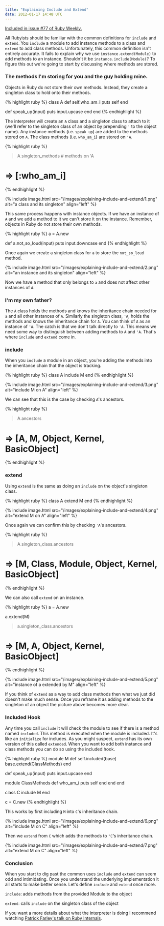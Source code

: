 ```yaml
---
title: "Explaining Include and Extend"
date: 2012-01-17 14:48 UTC
---
```


<div class="panel callout">
  <a href="//rubyweekly.com/issues/77">Included in issue #77 of Ruby Weekly.</a>
</div>

All Rubyists should be familiar with the common definitions for `include` and `extend`.
You `include` a module to add instance methods to a class and `extend` to add class methods.
Unfortunately, this common definition isn't entirely accurate.
It fails to explain why we use `instance.extend(Module)` to add methods to an instance.
Shouldn't it be `instance.include(Module)`?
To figure this out we're going to start by discussing where methods are stored.
<!--more-->

### The methods I'm storing for you and the guy holding mine.

Objects in Ruby do not store their own methods.
Instead, they create a singleton class to hold onto their methods.

{% highlight ruby %}
class A
  def self.who_am_i
    puts self
  end

  def speak_up(input)
    puts input.upcase
  end
end
{% endhighlight %}

The interpreter will create an `A` class and a singleton class to attach to it (we'll refer to the singleton class of an object by prepending `'` to the object name).
Any instance methods (i.e. `speak_up`) are added to the methods stored on `A`.
The class methods (i.e. `who_am_i`) are stored on `'A`.

{% highlight ruby %}
> A.singleton_methods # methods on 'A
# => [:who_am_i]
{% endhighlight %}

{% include image.html src="/images/explaining-include-and-extend/1.png" alt="a class and its singleton" align="left" %}

This same process happens with instance objects.
If we have an instance of `A` and we add a method to it we can't store it on the instance.
Remember, objects in Ruby do not store their own methods.

{% highlight ruby %}
a = A.new

def a.not_so_loud(input)
  puts input.downcase
end
{% endhighlight %}

Once again we create a singleton class for `a` to store the `not_so_loud` method.

{% include image.html src="/images/explaining-include-and-extend/2.png" alt="an instance and its singleton" align="left" %}

Now we have a method that only belongs to `a` and does not affect other instances of `A`.

### I'm my own father?

The `A` class holds the methods and knows the inheritance chain needed for `a` and all other instances of `A`.
Similarly the singleton class, `'A`, holds the methods and knows the inheritance chain for `A`.
You can think of `A` as an instance of `'A`.
The catch is that we don't talk directly to `'A`.
This means we need some way to distinguish between adding methods to `A` and `'A`.
That's where `include` and `extend` come in.

### include

When you `include` a module in an object, you're adding the methods into the inheritance chain that the object is tracking.

{% highlight ruby %}
class A
  include M
end
{% endhighlight %}

{% include image.html src="/images/explaining-include-and-extend/3.png" alt="include M on A" align="left" %}

We can see that this is the case by checking `A`'s ancestors.

{% highlight ruby %}
> A.ancestors
# => [A, M, Object, Kernel, BasicObject]
{% endhighlight %}

### extend

Using `extend` is the same as doing an `include` on the object's singleton class.

{% highlight ruby %}
class A
  extend M
end
{% endhighlight %}

{% include image.html src="/images/explaining-include-and-extend/4.png" alt="extend M on A" align="left" %}

Once again we can confirm this by checking `'A`'s ancestors.

{% highlight ruby %}
> A.singleton_class.ancestors
# => [M, Class, Module, Object, Kernel, BasicObject]
{% endhighlight %}

We can also call `extend` on an instance.

{% highlight ruby %}
a = A.new

a.extend(M)

> a.singleton_class.ancestors
# => [M, A, Object, Kernel, BasicObject]
{% endhighlight %}

{% include image.html src="/images/explaining-include-and-extend/5.png" alt="instance of a extended by M" align="left" %}

If you think of `extend` as a way to add class methods then what we just did doesn't make much sense.
Once you reframe it as adding methods to the singleton of an object the picture above becomes more clear.

### Included Hook

Any time you call `include` it will check the module to see if there is a method named `included`.
This method is executed when the module is included.
It's like an `initialize` for includes.
As you might suspect, `extend` has its own version of this called `extended`.
When you want to add both instance and class methods you can do so using the included hook.

{% highlight ruby %}
module M
  def self.included(base)
    base.extend(ClassMethods)
  end

  def speak_up(input)
    puts input.upcase
  end

  module ClassMethods
    def who_am_i
      puts self
    end
  end
end

class C
  include M
end

c = C.new
{% endhighlight %}

This works by first including `M` into `C`'s inheritance chain.

{% include image.html src="/images/explaining-include-and-extend/6.png" alt="include M on C" align="left" %}

Then we `extend` from `C` which adds the methods to `'C`'s inheritance chain.

{% include image.html src="/images/explaining-include-and-extend/7.png" alt="extend M on C" align="left" %}

### Conclusion

When you start to dig past the common uses `include` and `extend` can seem odd and intimidating.
Once you understand the underlying implementation it all starts to make better sense.
Let's define `include` and `extend` once more.

`include`: adds methods from the provided Module to the object

`extend`: calls `include` on the singleton class of the object

 If you want a more details about what the interpreter is doing I recommend watching [Patrick Farley's talk on Ruby Internals][1].

[1]: http://confreaks.com/videos/825-mwrc2008-ruby-internals
